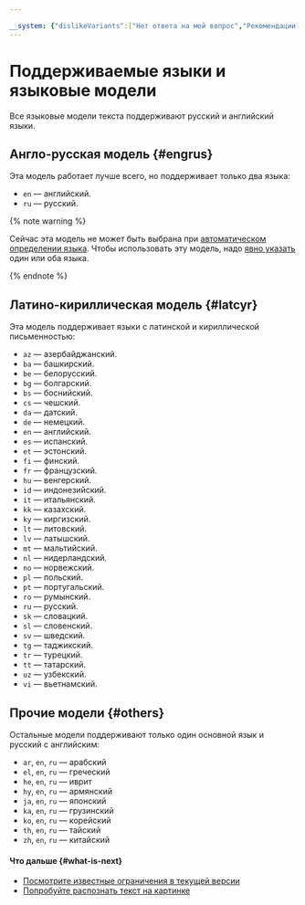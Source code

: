```yaml
---

__system: {"dislikeVariants":["Нет ответа на мой вопрос","Рекомендации не помогли","Содержание не соответсвует заголовку","Другое"]}
---
```

# Поддерживаемые языки и языковые модели

Все языковые модели текста поддерживают русский и английский языки.

## Англо-русская модель {#engrus}

Эта модель работает лучше всего, но поддерживает только два языка:

* `en` — английский.
* `ru` — русский.

{% note warning %}

Сейчас эта модель не может быть выбрана при [автоматическом определении языка](../../operations/ocr/text-detection.md#basic). Чтобы использовать эту модель, надо [явно указать](../../operations/ocr/text-detection.md#multiple-languages) один или оба языка.

{% endnote %}

## Латино-кириллическая модель {#latcyr}

Эта модель поддерживает языки с латинской и кириллической письменностью:

* `az` — азербайджанский.
* `ba` — башкирский.
* `be` — белорусский.
* `bg` — болгарский.
* `bs` — боснийский.
* `cs` — чешский.
* `da` — датский.
* `de` — немецкий.
* `en` — английский.
* `es` — испанский.
* `et` — эстонский.
* `fi` — финский.
* `fr` — французский.
* `hu` — венгерский.
* `id` — индонезийский.
* `it` — итальянский.
* `kk` — казахский.
* `ky` — киргизский.
* `lt` — литовский.
* `lv` — латышский.
* `mt` — мальтийский.
* `nl` — нидерландский.
* `no` — норвежский.
* `pl` — польский.
* `pt` — португальский.
* `ro` — румынский.
* `ru` — русский.
* `sk` — словацкий.
* `sl` — словенский.
* `sv` — шведский.
* `tg` — таджикский.
* `tr` — турецкий.
* `tt` — татарский.
* `uz` — узбекский.
* `vi` — вьетнамский.

## Прочие модели {#others}

Остальные модели поддерживают только один основной язык и русский с английским:

* `ar`, `en`, `ru` — арабский
* `el`, `en`, `ru` — греческий
* `he`, `en`, `ru` — иврит
* `hy`, `en`, `ru` — армянский
* `ja`, `en`, `ru` — японский
* `ka`, `en`, `ru` — грузинский
* `ko`, `en`, `ru` — корейский
* `th`, `en`, `ru` — тайский
* `zh`, `en`, `ru` — китайский

#### Что дальше {#what-is-next}

* [Посмотрите известные ограничения в текущей версии](known-issues.md)
* [Попробуйте распознать текст на картинке](../../operations/ocr/text-detection.md)